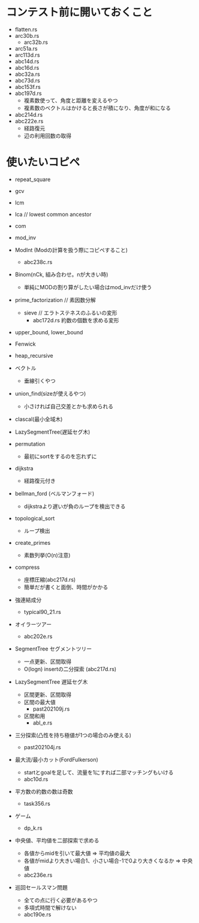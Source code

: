 # コンテスト前に開いておくこと
- flatten.rs
- arc30b.rs
  - arc32b.rs
- arc51a.rs
- arc113d.rs
- abc14d.rs
- abc16d.rs
- abc32a.rs
- abc73d.rs
- abc153f.rs
- abc197d.rs
  - 複素数使って、角度と距離を変えるやつ
  - 複素数のベクトルはかけると長さが積になり、角度が和になる
- abc214d.rs
- abc222e.rs
  - 経路復元
  - 辺の利用回数の取得

# 使いたいコピペ
- repeat_square
- gcv
- lcm
- lca // lowest common ancestor
- com
- mod_inv
- ModInt (Modの計算を扱う際にコピペすること)
  - abc238c.rs
- Binom(nCk, 組み合わせ。nが大きい時)
  - 単純にMODの割り算がしたい場合はmod_invだけ使う
- prime_factorization // 素因数分解
  - sieve // エラトステネスのふるいの変形
    - abc172d.rs 約数の個数を求める変形
- upper_bound, lower_bound
- Fenwick
- heap_recursive
- ベクトル
  - 垂線引くやつ
- union_find(sizeが使えるやつ)
  - 小さければ自己交差とかも求められる
- clascal(最小全域木)
- LazySegmentTree(遅延セグ木)
- permutation
  - 最初にsortをするのを忘れずに
- dijkstra
  - 経路復元付き
- bellman_ford (ベルマンフォード)
  - dijkstraより遅いが負のループを検出できる
- topological_sort
  - ループ検出
- create_primes
  - 素数列挙(O(n)注意)
- compress
  - 座標圧縮(abc217d.rs)
  - 簡単だが書くと面倒、時間がかかる

- 強連結成分
  - typical90_21.rs
- オイラーツアー
  - abc202e.rs
- SegmentTree セグメントツリー
  - 一点更新、区間取得
  - O(logn) insertの二分探索 (abc217d.rs)
- LazySegmentTree 遅延セグ木
  - 区間更新、区間取得
  - 区間の最大値
    - past202109j.rs
  - 区間和用
    - abl_e.rs
- 三分探索(凸性を持ち極値が1つの場合のみ使える)
  - past202104j.rs
- 最大流/最小カット(FordFulkerson)
  - startとgoalを足して、流量を1にすれば二部マッチングもいける
  - abc10d.rs
- 平方数の約数の数は奇数
  - task356.rs
- ゲーム
  - dp_k.rs
- 中央値、平均値を二部探索で求める
  - 各値からmidを引いて最大値 => 平均値の最大
  - 各値がmidより大きい場合1、小さい場合-1で0より大きくなるか => 中央値
  - abc236e.rs
- 巡回セールスマン問題
  - 全ての点に行く必要があるやつ
  - 多項式時間で解けない
  - abc190e.rs